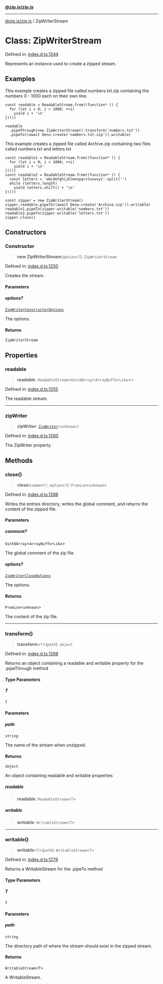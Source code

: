 [**@zip.js/zip.js**](../README.md)

***

[@zip.js/zip.js](../globals.md) / ZipWriterStream

# Class: ZipWriterStream

Defined in: [index.d.ts:1244](https://github.com/gildas-lormeau/zip.js/blob/0ff014cd43c06ee35ed26f2c2f89837d8f86c870/index.d.ts#L1244)

Represents an instance used to create a zipped stream.

## Examples

This example creates a zipped file called numbers.txt.zip containing the numbers 0 - 1000 each on their own line.
```
const readable = ReadableStream.from((function* () {
  for (let i = 0; i < 1000; ++i)
    yield i + '\n'
})())

readable
  .pipeThrough(new ZipWriterStream().transform('numbers.txt'))
  .pipeTo((await Deno.create('numbers.txt.zip')).writable)
```

This example creates a zipped file called Archive.zip containing two files called numbers.txt and letters.txt
```
const readable1 = ReadableStream.from((function* () {
  for (let i = 0; i < 1000; ++i)
    yield i + '\n'
})())
const readable2 = ReadableStream.from((function* () {
  const letters = 'abcdefghijklmnopqrstuvwxyz'.split('')
  while (letters.length)
    yield letters.shift() + '\n'
})())

const zipper = new ZipWriterStream()
zipper.readable.pipeTo((await Deno.create('Archive.zip')).writable)
readable1.pipeTo(zipper.writable('numbers.txt'))
readable2.pipeTo(zipper.writable('letters.txt'))
zipper.close()
```

## Constructors

### Constructor

> **new ZipWriterStream**(`options?`): `ZipWriterStream`

Defined in: [index.d.ts:1250](https://github.com/gildas-lormeau/zip.js/blob/0ff014cd43c06ee35ed26f2c2f89837d8f86c870/index.d.ts#L1250)

Creates the stream.

#### Parameters

##### options?

[`ZipWriterConstructorOptions`](../interfaces/ZipWriterConstructorOptions.md)

The options.

#### Returns

`ZipWriterStream`

## Properties

### readable

> **readable**: `ReadableStream`\<`Uint8Array`\<`ArrayBufferLike`\>\>

Defined in: [index.d.ts:1255](https://github.com/gildas-lormeau/zip.js/blob/0ff014cd43c06ee35ed26f2c2f89837d8f86c870/index.d.ts#L1255)

The readable stream.

***

### zipWriter

> **zipWriter**: [`ZipWriter`](ZipWriter.md)\<`unknown`\>

Defined in: [index.d.ts:1260](https://github.com/gildas-lormeau/zip.js/blob/0ff014cd43c06ee35ed26f2c2f89837d8f86c870/index.d.ts#L1260)

The ZipWriter property.

## Methods

### close()

> **close**(`comment?`, `options?`): `Promise`\<`unknown`\>

Defined in: [index.d.ts:1288](https://github.com/gildas-lormeau/zip.js/blob/0ff014cd43c06ee35ed26f2c2f89837d8f86c870/index.d.ts#L1288)

Writes the entries directory, writes the global comment, and returns the content of the zipped file.

#### Parameters

##### comment?

`Uint8Array`\<`ArrayBufferLike`\>

The global comment of the zip file.

##### options?

[`ZipWriterCloseOptions`](../interfaces/ZipWriterCloseOptions.md)

The options.

#### Returns

`Promise`\<`unknown`\>

The content of the zip file.

***

### transform()

> **transform**\<`T`\>(`path`): `object`

Defined in: [index.d.ts:1268](https://github.com/gildas-lormeau/zip.js/blob/0ff014cd43c06ee35ed26f2c2f89837d8f86c870/index.d.ts#L1268)

Returns an object containing a readable and writable property for the .pipeThrough method

#### Type Parameters

##### T

`T`

#### Parameters

##### path

`string`

The name of the stream when unzipped.

#### Returns

`object`

An object containing readable and writable properties

##### readable

> **readable**: `ReadableStream`\<`T`\>

##### writable

> **writable**: `WritableStream`\<`T`\>

***

### writable()

> **writable**\<`T`\>(`path`): `WritableStream`\<`T`\>

Defined in: [index.d.ts:1279](https://github.com/gildas-lormeau/zip.js/blob/0ff014cd43c06ee35ed26f2c2f89837d8f86c870/index.d.ts#L1279)

Returns a WritableStream for the .pipeTo method

#### Type Parameters

##### T

`T`

#### Parameters

##### path

`string`

The directory path of where the stream should exist in the zipped stream.

#### Returns

`WritableStream`\<`T`\>

A WritableStream.
